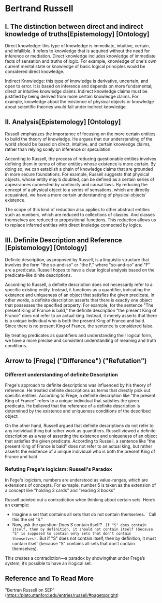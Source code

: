 # Bertrand Russell

## I. The distinction between direct and indirect knowledge of truths[Epistemology] [Ontology]
<span style = "test-decoration: underline;">Direct knowledge<span>: this type of knowledge is immediate, intuitive, certain, and infallible. It refers to knowledge that is acquired without the need for inference or mediation. Direct knowledge includes knowledge of immediate facts of sensation and truths of logic. For example, knowledge of one's own current mental state or knowledge of basic logical principles would be considered direct knowledge.

<span style = "test-decoration: underline;">Indirect Knowledge<span>: this type of knowledge is derivative, uncertain, and open to error. It is based on inference and depends on more fundamental, direct or intuitive knowledge claims. Indirect knowledge claims must be justified by being derived from more certain knowledge claims. For example, knowledge about the existence of physical objects or knowledge about scientific theories would fall under indirect knowledge.

## II. Analysis[Epistemology] [Ontology]
Russell emphasizes the importance of focusing on the more certain entities to build the theory of knowledge. He argues that our understanding of the world should be based on direct, intuitive, and certain knowledge claims, rather than relying solely on inference or speculation.

According to Russell, the process of reducing questionable entities involves defining them in terms of other entities whose existence is more certain. By doing so, we can establish a chain of knowledge claims that are grounded in more secure foundations. For example, Russell suggests that physical objects, whose entity may b doubted, can be defined as a certain series of appearances connected by continuity and causal laws. By reducing the concept of a physical object to a series of sensations, which are directly acquainted, we have a more certain understanding of physical objects' existence.

The scope of this kind of reduction also applies to other abstract entities such as numbers, which are reduced to collections of classes. And classes themselves are reduced to propositional functions. This reduction allows us to replace inferred entities with direct knoledge connected by logics.

## III. Definite Description and Reference [Epistemology] [Ontology]

Definite description, as proposed by Russell, is a linguistic structure that involves the form "the so-and-so" or "the F," where "so-and-so" and "F" are a predicate. Russell hopes to have a clear logical analysis based on the predicate-like dinite descriptions.

According to Russell, a definite description does not necessarily refer to a specific existing entity. Instead, it functions as a quantifier, indicating the existence and uniqueness of an object that satisfies the given predicate. In other words, a definite description asserts that there is exactly one object that possesses the specified property. For example, for the sentence "The present King of France is bald," the definite description "the present King of France" does not refer to an actual king. Instead, it merely asserts that there is a unique individual who is both the present King of France and bald. Since there is no present King of France, the sentence is considered false.

By treating predicates as quantifiers and understanding their logical form, we have a more precise and consistent understanding of meaning and truth conditions.


## Arrow to [Frege] ("Difference") ("Refutation")

### Different understanding of definite Description

Frege's approach to definite descriptions was influenced by his theory of reference. He treated definite descriptions as terms that directly pick out specific entities. According to Frege, a definite description like "the present King of France" refers to a unique individual that satisfies the given predicate. He believed that the reference of a definite description is determined by the existence and uniqueness conditions of the described object.

On the other hand, Russell argued that definite descriptions do not refer to any individual thing but rather work as quantifiers. Russell viewed a definite description as a way of asserting the existence and uniqueness of an object that satisfies the given predicate. According to Russell, a sentence like "the present King of France is bald" does not refer to an actual king, but rather asserts the existence of a unique individual who is both the present King of France and bald.

### Refuting Frege's logicism: Russell's Paradox

In Fege's logicism, numbers are understood as value-ranges, which are extensions of concepts. For exmaple, number 5 is taken as the extension of a concept like "holding 3 cards" and "reading 3 books"

Russell pointed out a contradiction when thinking about certain sets. Here’s an example:
- Imagine a set that contains all sets that <span style = "test-decoration: underline;">do not<span> contain themselves.
    ` Call this the set "S."
- Now, ask the question: Does S contain itself?
   `  If "S" does contain itself, then by definition, it should not contain itself (because "S" is supposed to contain only sets that don’t contain themselves).
    ` But if "S"<span style = "test-decoration: underline;"> does not<span> contain itself, then by definition, it must contain itself (because "S" contains all sets that don’t contain themselves).

This creates a contradiction—a paradox by showingthat  under Frege’s system, it’s possible to have an illogical set.

## Reference and To Read More
"Bertran Russell on SEP" (https://plato.stanford.edu/entries/russell/#pagetopright)
